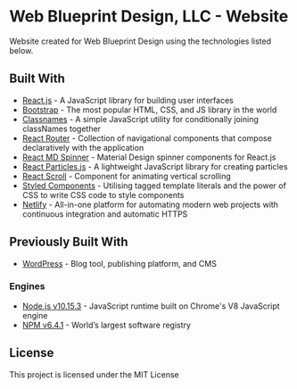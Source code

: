 # Web Blueprint Design, LLC - Website

Website created for Web Blueprint Design using the technologies listed below.

## Built With

- [React.js](https://reactjs.org/) - A JavaScript library for building user interfaces
- [Bootstrap](https://getbootstrap.com/) - The most popular HTML, CSS, and JS library in the world
- [Classnames](https://www.npmjs.com/package/classnames) - A simple JavaScript utility for conditionally joining classNames together
- [React Router](https://www.npmjs.com/package/react-router-dom) - Collection of navigational components that compose declaratively with the application
- [React MD Spinner](https://github.com/tsuyoshiwada/react-md-spinner) - Material Design spinner components for React.js
- [React Particles.js](https://vincentgarreau.com/particles.js/) - A lightweight JavaScript library for creating particles
- [React Scroll](https://www.npmjs.com/package/react-scroll) - Component for animating vertical scrolling
- [Styled Components](https://www.styled-components.com/) - Utilising tagged template literals and the power of CSS to write CSS code to style components
- [Netlify](https://www.netlify.com/) - All-in-one platform for automating modern web projects with continuous integration and automatic HTTPS

## Previously Built With

- [WordPress](https://wordpress.org/) - Blog tool, publishing platform, and CMS

### Engines

- [Node.js v10.15.3](https://nodejs.org/en/) - JavaScript runtime built on Chrome's V8 JavaScript engine
- [NPM v6.4.1](https://www.npmjs.com/) - World’s largest software registry

## License

This project is licensed under the MIT License
